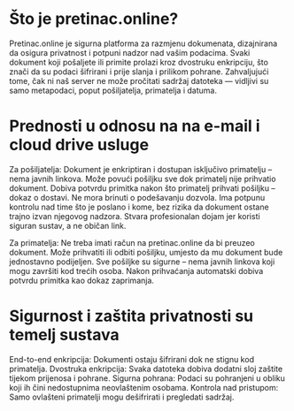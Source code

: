 # Što je pretinac.online?
Pretinac.online je sigurna platforma za razmjenu dokumenata, dizajnirana da osigura privatnost i potpuni nadzor nad vašim podacima. Svaki dokument koji pošaljete ili primite prolazi kroz dvostruku enkripciju, što znači da su podaci šifrirani i prije slanja i prilikom pohrane. Zahvaljujući tome, čak ni naš server ne može pročitati sadržaj datoteka — vidljivi su samo metapodaci, poput pošiljatelja, primatelja i datuma.

# Prednosti u odnosu na na e-mail i cloud drive usluge
Za pošiljatelja:
Dokument je enkriptiran i dostupan isključivo primatelju – nema javnih linkova.
Može povući pošiljku sve dok primatelj nije prihvatio dokument.
Dobiva potvrdu primitka nakon što primatelj prihvati pošiljku – dokaz o dostavi.
Ne mora brinuti o podešavanju dozvola.
Ima potpunu kontrolu nad time što je poslano i kome, bez rizika da dokument ostane trajno izvan njegovog nadzora.
Stvara profesionalan dojam jer koristi siguran sustav, a ne običan link.

Za primatelja:
Ne treba imati račun na pretinac.online da bi preuzeo dokument.
Može prihvatiti ili odbiti pošiljku, umjesto da mu dokument bude jednostavno podijeljen.
Sve pošiljke su sigurne – nema javnih linkova koji mogu završiti kod trećih osoba.
Nakon prihvaćanja automatski dobiva potvrdu primitka kao dokaz zaprimanja.

# Sigurnost i zaštita privatnosti su temelj sustava
End-to-end enkripcija: Dokumenti ostaju šifrirani dok ne stignu kod primatelja.
Dvostruka enkripcija: Svaka datoteka dobiva dodatni sloj zaštite tijekom prijenosa i pohrane.
Sigurna pohrana: Podaci su pohranjeni u obliku koji ih čini nedostupnima neovlaštenim osobama.
Kontrola nad pristupom: Samo ovlašteni primatelji mogu dešifrirati i pregledati sadržaj.

